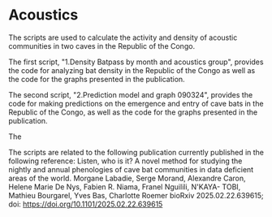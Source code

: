 # Acoustics
The scripts are used to calculate the activity and density of acoustic communities in two caves in the Republic of the Congo.

The first script, "1.Density Batpass by month and acoustics group", provides the code for analyzing bat density in the Republic of the Congo as well as the code for the graphs presented in the publication.

The second script, "2.Prediction model and graph 090324", provides the code for making predictions on the emergence and entry of cave bats in the Republic of the Congo, as well as the code for the graphs presented in the publication.

The 

The scripts are related to the following publication currently published in the following reference: 
Listen, who is it? A novel method for studying the nightly and annual phenologies of cave bat communities in data deficient areas of the world.
Morgane Labadie, Serge Morand, Alexandre Caron, Helene Marie De Nys, Fabien R. Niama, Franel Nguilili, N'KAYA- TOBI, Mathieu Bourgarel, Yves Bas, Charlotte Roemer
bioRxiv 2025.02.22.639615; doi: https://doi.org/10.1101/2025.02.22.639615


